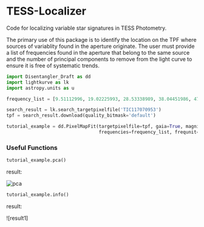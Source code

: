 # TESS-Localizer
Code for localizing variable star signatures in TESS Photometry.

The primary use of this package is to identify the location on the TPF where sources of variablity found in the aperture originate. The user must provide a list of frequencies found in the aperture that belong to the same source and the number of principal components to remove from the light curve to ensure it is free of systematic trends.

```python
import Disentangler_Draft as dd
import lightkurve as lk
import astropy.units as u

frequency_list = [9.51112996, 19.02225993, 28.53338989, 38.04451986, 47.55564982, 57.06677979, 66.57790975, 76.08903972]

search_result = lk.search_targetpixelfile('TIC117070953')
tpf = search_result.download(quality_bitmask='default')

tutorial_example = dd.PixelMapFit(targetpixelfile=tpf, gaia=True, magnitude_limit=18,
                                  frequencies=frequency_list, frequnit=u.uHz, principal_components = 3)
```
### Useful Functions
```python
tutorial_example.pca()
```
result:

![pca](https://github.com/Higgins00/TESS-Localizer/blob/main/pca.png)

```python
tutorial_example.info()
```
result:

![result1]
